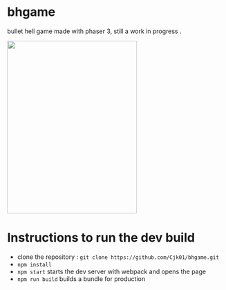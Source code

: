 # bhgame

bullet hell game made with phaser 3, still a work in progress .

<img src="/assets/videogamebh.gif" width="300" height="400" />

<h1> Instructions to run the dev build</h1>

- clone the repository : `git clone https://github.com/Cjk01/bhgame.git`
- `npm install`
- `npm start` starts the dev server with webpack and opens the page
- `npm run build` builds a bundle for production
